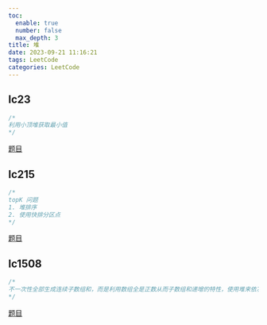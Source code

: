 ```yaml
---
toc:
  enable: true
  number: false
  max_depth: 3
title: 堆
date: 2023-09-21 11:16:21
tags: LeetCode
categories: LeetCode
---
```


## lc23

```cpp
/*
利用小顶堆获取最小值
*/
```

[题目](https://leetcode.com/problems/merge-k-sorted-lists)

## lc215

```cpp
/*
topK 问题
1. 堆排序
2. 使用快排分区点
*/
```

[题目](https://leetcode.com/problems/kth-largest-element-in-an-array/description/)

## lc1508

```cpp
/*
不一次性全部生成连续子数组和，而是利用数组全是正数从而子数组和递增的特性，使用堆来依次生成子数组
*/
```

[题目](https://leetcode.com/problems/range-sum-of-sorted-subarray-sums/description/)